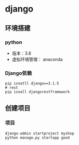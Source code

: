 # django 
## 环境搭建
### python 
- 版本：3.8
- 虚拟环境管理： anaconda
### Django依赖
```shell
pip isnatll django==3.1.5
# rest
pip isnall djangorestframework
```
## 创建项目
### 项目
```shell
django-admin startproject myshop
python manage.py startapp good 
```


##